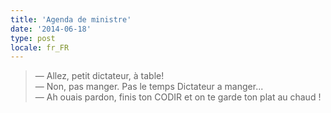 ```yaml
---
title: 'Agenda de ministre'
date: '2014-06-18'
type: post
locale: fr_FR
---
```


> — Allez, petit dictateur, à table!  
> — Non, pas manger. Pas le temps Dictateur a manger...  
> — Ah ouais pardon, finis ton CODIR et on te garde ton plat au chaud !

